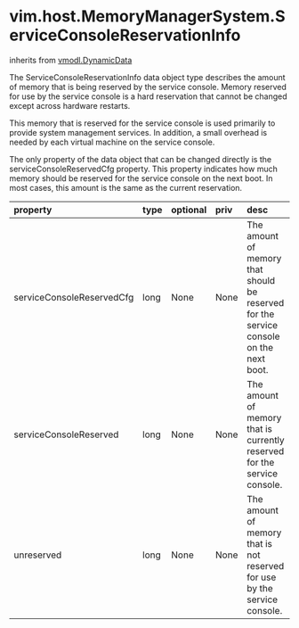 vim.host.MemoryManagerSystem.ServiceConsoleReservationInfo
==========================================================
inherits from [vmodl.DynamicData](docs/vmodl.DynamicData.md)


The ServiceConsoleReservationInfo data object type describes the   amount of memory that is being reserved by the service console.   Memory reserved for use by the service console is a hard reservation   that cannot be changed except across hardware restarts.   <p>   This memory that is reserved for the service console is used primarily   to provide system management services.  In addition, a small overhead   is needed by each virtual machine on the service console.   <p>   The only property of the data object that can be changed directly is the   serviceConsoleReservedCfg property.  This property indicates how much   memory should be reserved for the service console on the next boot.  In   most cases, this amount is the same as the current reservation.

| property | type | optional | priv | desc |
|:---------|:-----|:---------|:-----|:-----|
| serviceConsoleReservedCfg | long | None | None | The amount of memory that should be reserved for the service console on   the next boot. |
| serviceConsoleReserved | long | None | None | The amount of memory that is currently reserved for the service console. |
| unreserved | long | None | None | The amount of memory that is not reserved for use by the service console. |


